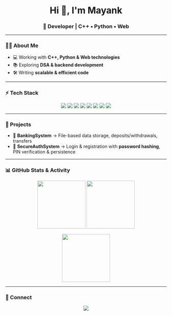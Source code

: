 <h1 align="center">Hi 👋, I'm Mayank</h1>
<h3 align="center">🚀 Developer | C++ • Python • Web</h3>

---

### 🧑‍💻 About Me
- 💻 Working with **C++, Python & Web technologies**  
- 📚 Exploring **DSA & backend development**  
- 🛠 Writing **scalable & efficient code**  

---

### ⚡ Tech Stack  
<p align="center">
  <img src="https://img.shields.io/badge/C++-6E4AFF?style=for-the-badge&logo=cplusplus&logoColor=white"/>
  <img src="https://img.shields.io/badge/Python-9C27B0?style=for-the-badge&logo=python&logoColor=white"/>
  <img src="https://img.shields.io/badge/Java-8E24AA?style=for-the-badge&logo=openjdk&logoColor=white"/>
  <img src="https://img.shields.io/badge/JavaScript-BA68C8?style=for-the-badge&logo=javascript&logoColor=black"/>
  <img src="https://img.shields.io/badge/Qt-7B1FA2?style=for-the-badge&logo=qt&logoColor=white"/>
  <img src="https://img.shields.io/badge/SQLite-AB47BC?style=for-the-badge&logo=sqlite&logoColor=white"/>
  <img src="https://img.shields.io/badge/MySQL-6A1B9A?style=for-the-badge&logo=mysql&logoColor=white"/>
  <img src="https://img.shields.io/badge/Git-8E24AA?style=for-the-badge&logo=git&logoColor=white"/>
</p>

---

### 📂 Projects  
- 🏦 **BankingSystem** → File-based data storage, deposits/withdrawals, transfers  
- 🔐 **SecureAuthSystem** → Login & registration with **password hashing**, PIN verification & persistence  

---

### 📊 GitHub Stats & Activity
<p align="center">
  <img src="https://github-readme-stats.vercel.app/api?username=qwertyuii7&show_icons=true&theme=radical" height="150"/>
  <img src="https://github-readme-streak-stats.herokuapp.com/?user=qwertyuii7&theme=radical" height="150"/>
</p>

<p align="center">
  <img src="https://github-readme-stats.vercel.app/api/top-langs/?username=qwertyuii7&layout=compact&theme=radical" height="150"/>
</p>

---

### 🤝 Connect  
<p align="center">
  <a href="https://www.linkedin.com/in/mayank-chaudhary-lucknow226031/">
    <img src="https://img.shields.io/badge/LinkedIn-7E57C2?style=for-the-badge&logo=linkedin&logoColor=white"/>
  </a>
</p>
